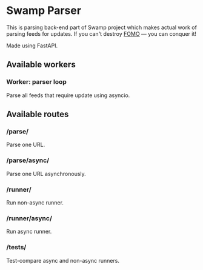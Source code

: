# Swamp Parser

This is parsing back-end part of Swamp project which makes actual work of parsing feeds for updates. If you can't destroy [FOMO](https://en.wikipedia.org/wiki/Fear_of_missing_out) — you can conquer it!

Made using FastAPI.

## Available workers

### Worker: parser loop
Parse all feeds that require update using asyncio.

## Available routes

### /parse/
Parse one URL.

### /parse/async/
Parse one URL asynchronously.

### /runner/
Run non-async runner.

### /runner/async/
Run async runner.

### /tests/
Test-compare async and non-async runners.
